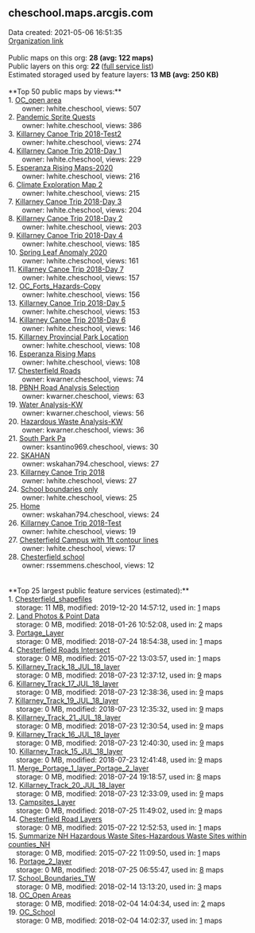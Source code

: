 <h2>cheschool.maps.arcgis.com</h2> Data created: 2021-05-06 16:51:35 <br /><a target='new' href='https://cheschool.maps.arcgis.com'>Organization link</a><br /><br />Public maps on this org: <b>28 (avg: 122 maps)</b><br />Public layers on this org: <b>22 </b>(<a target='new' href='https://services.arcgis.com/3La9lvlWtBvyHFsr/ArcGIS/rest/services'>full service list</a>)<br />Estimated storaged used by feature layers: <b>13 MB (avg: 250 KB)</b><br /><br />**Top 50 public maps by views:**<br />  1. <a target='new' href='https://www.arcgis.com/home/item.html?id=0c33182abf3d4489baf144ea27dd0988'>OC_open area</a> <br />  &nbsp;&nbsp;&nbsp;&nbsp; &nbsp;&nbsp;owner: lwhite.cheschool, views: 507<br />  2. <a target='new' href='https://www.arcgis.com/home/item.html?id=97ff3e35cc7f49e68aa457e077f37a6e'>Pandemic Sprite Quests</a> <br />  &nbsp;&nbsp;&nbsp;&nbsp; &nbsp;&nbsp;owner: lwhite.cheschool, views: 386<br />  3. <a target='new' href='https://www.arcgis.com/home/item.html?id=db19e09badf249f19334659b98c5d4a0'>Killarney Canoe Trip 2018-Test2</a> <br />  &nbsp;&nbsp;&nbsp;&nbsp; &nbsp;&nbsp;owner: lwhite.cheschool, views: 274<br />  4. <a target='new' href='https://www.arcgis.com/home/item.html?id=c5b2a076e7ee479da690343e55cad7fb'>Killarney Canoe Trip 2018-Day 1</a> <br />  &nbsp;&nbsp;&nbsp;&nbsp; &nbsp;&nbsp;owner: lwhite.cheschool, views: 229<br />  5. <a target='new' href='https://www.arcgis.com/home/item.html?id=93963e831b6749eab725e8bc5b55e542'>Esperanza Rising Maps-2020</a> <br />  &nbsp;&nbsp;&nbsp;&nbsp; &nbsp;&nbsp;owner: lwhite.cheschool, views: 216<br />  6. <a target='new' href='https://www.arcgis.com/home/item.html?id=990f39f58a50498ea9a7c22eced4007e'>Climate Exploration Map 2</a> <br />  &nbsp;&nbsp;&nbsp;&nbsp; &nbsp;&nbsp;owner: lwhite.cheschool, views: 215<br />  7. <a target='new' href='https://www.arcgis.com/home/item.html?id=74c98a75996f4cd1bcfbc813cff6c9f3'>Killarney Canoe Trip 2018-Day 3</a> <br />  &nbsp;&nbsp;&nbsp;&nbsp; &nbsp;&nbsp;owner: lwhite.cheschool, views: 204<br />  8. <a target='new' href='https://www.arcgis.com/home/item.html?id=8829ee17266e4be48686195614bfc973'>Killarney Canoe Trip 2018-Day 2</a> <br />  &nbsp;&nbsp;&nbsp;&nbsp; &nbsp;&nbsp;owner: lwhite.cheschool, views: 203<br />  9. <a target='new' href='https://www.arcgis.com/home/item.html?id=e18565f898204dc9b0192be15c03cb02'>Killarney Canoe Trip 2018-Day 4</a> <br />  &nbsp;&nbsp;&nbsp;&nbsp; &nbsp;&nbsp;owner: lwhite.cheschool, views: 185<br />  10. <a target='new' href='https://www.arcgis.com/home/item.html?id=6192641db07447e69e126fcaf7e0a43b'>Spring Leaf Anomaly 2020</a> <br />  &nbsp;&nbsp;&nbsp;&nbsp; &nbsp;&nbsp;owner: lwhite.cheschool, views: 161<br />  11. <a target='new' href='https://www.arcgis.com/home/item.html?id=61ba92f09f144526b08163154c91652f'>Killarney Canoe Trip 2018-Day 7</a> <br />  &nbsp;&nbsp;&nbsp;&nbsp; &nbsp;&nbsp;owner: lwhite.cheschool, views: 157<br />  12. <a target='new' href='https://www.arcgis.com/home/item.html?id=75bd51bfb06b493c865a08abeb1ec69b'>OC_Forts_Hazards-Copy</a> <br />  &nbsp;&nbsp;&nbsp;&nbsp; &nbsp;&nbsp;owner: lwhite.cheschool, views: 156<br />  13. <a target='new' href='https://www.arcgis.com/home/item.html?id=5741f87263eb47afb40fcb16d12d0e3b'>Killarney Canoe Trip 2018-Day 5</a> <br />  &nbsp;&nbsp;&nbsp;&nbsp; &nbsp;&nbsp;owner: lwhite.cheschool, views: 153<br />  14. <a target='new' href='https://www.arcgis.com/home/item.html?id=1e8eedf06e904485b104fbc17de47c00'>Killarney Canoe Trip 2018-Day 6</a> <br />  &nbsp;&nbsp;&nbsp;&nbsp; &nbsp;&nbsp;owner: lwhite.cheschool, views: 146<br />  15. <a target='new' href='https://www.arcgis.com/home/item.html?id=65c4693714eb4d00bf1ae4de0becc077'>Killarney Provincial Park Location</a> <br />  &nbsp;&nbsp;&nbsp;&nbsp; &nbsp;&nbsp;owner: lwhite.cheschool, views: 108<br />  16. <a target='new' href='https://www.arcgis.com/home/item.html?id=365d89cf59fc4ebbba5339ad07793b2b'>Esperanza Rising Maps</a> <br />  &nbsp;&nbsp;&nbsp;&nbsp; &nbsp;&nbsp;owner: lwhite.cheschool, views: 108<br />  17. <a target='new' href='https://www.arcgis.com/home/item.html?id=3cc6056f36e74061acbf9007e66a58fc'>Chesterfield Roads</a> <br />  &nbsp;&nbsp;&nbsp;&nbsp; &nbsp;&nbsp;owner: kwarner.cheschool, views: 74<br />  18. <a target='new' href='https://www.arcgis.com/home/item.html?id=fbe597e8492a43ed9c18a2adc6acd52e'>PBNH Road Analysis Selection</a> <br />  &nbsp;&nbsp;&nbsp;&nbsp; &nbsp;&nbsp;owner: kwarner.cheschool, views: 63<br />  19. <a target='new' href='https://www.arcgis.com/home/item.html?id=f80ad99b33e04316ae699097670797c5'>Water Analysis-KW</a> <br />  &nbsp;&nbsp;&nbsp;&nbsp; &nbsp;&nbsp;owner: kwarner.cheschool, views: 56<br />  20. <a target='new' href='https://www.arcgis.com/home/item.html?id=73e4065e5fb64462af4e112c3859be98'>Hazardous Waste Analysis-KW</a> <br />  &nbsp;&nbsp;&nbsp;&nbsp; &nbsp;&nbsp;owner: kwarner.cheschool, views: 36<br />  21. <a target='new' href='https://www.arcgis.com/home/item.html?id=14b2ae919b784226a43a3b84423c35e1'>South Park Pa</a> <br />  &nbsp;&nbsp;&nbsp;&nbsp; &nbsp;&nbsp;owner: ksantino969.cheschool, views: 30<br />  22. <a target='new' href='https://www.arcgis.com/home/item.html?id=21e34984f699458ba76d10d91c90ab78'>SKAHAN</a> <br />  &nbsp;&nbsp;&nbsp;&nbsp; &nbsp;&nbsp;owner: wskahan794.cheschool, views: 27<br />  23. <a target='new' href='https://www.arcgis.com/home/item.html?id=ae93171000aa412795dab3f1fe2f7fb3'>Killarney Canoe Trip 2018</a> <br />  &nbsp;&nbsp;&nbsp;&nbsp; &nbsp;&nbsp;owner: lwhite.cheschool, views: 27<br />  24. <a target='new' href='https://www.arcgis.com/home/item.html?id=db6260eeaccc4634886246220e70535d'>School boundaries only</a> <br />  &nbsp;&nbsp;&nbsp;&nbsp; &nbsp;&nbsp;owner: lwhite.cheschool, views: 25<br />  25. <a target='new' href='https://www.arcgis.com/home/item.html?id=8c08a5f19ffb493aa430caf6dce47ac9'>Home</a> <br />  &nbsp;&nbsp;&nbsp;&nbsp; &nbsp;&nbsp;owner: wskahan794.cheschool, views: 24<br />  26. <a target='new' href='https://www.arcgis.com/home/item.html?id=806844e21cc040c4a00ee4a2f4dfc075'>Killarney Canoe Trip 2018-Test</a> <br />  &nbsp;&nbsp;&nbsp;&nbsp; &nbsp;&nbsp;owner: lwhite.cheschool, views: 19<br />  27. <a target='new' href='https://www.arcgis.com/home/item.html?id=ec401d329e4a4c309de6184ce77c349b'>Chesterfield Campus with 1ft contour lines</a> <br />  &nbsp;&nbsp;&nbsp;&nbsp; &nbsp;&nbsp;owner: lwhite.cheschool, views: 17<br />  28. <a target='new' href='https://www.arcgis.com/home/item.html?id=8630c4b8523440aca2432bf10d61241d'>Chesterfield school</a> <br />  &nbsp;&nbsp;&nbsp;&nbsp; &nbsp;&nbsp;owner: rssemmens.cheschool, views: 12<br /><br /><br />**Top 25 largest public feature services (estimated):**<br /> 1. <a target='new' href='https://www.arcgis.com/home/item.html?id=e15577928b23444b96332c1fbded7218'>Chesterfield_shapefiles</a><br /> &nbsp;&nbsp;&nbsp;&nbsp;storage: 11 MB, modified: 2019-12-20 14:57:12,  used in: <a target='new' href='https://ed-ind-tb.s3-us-west-1.amazonaws.com/ADI/e15577928b23444b96332c1fbded7218.html'> 1</a> maps<br /> 2. <a target='new' href='https://www.arcgis.com/home/item.html?id=58db4e17e77c40efa3108a30e224fa08'>Land Photos & Point Data</a><br /> &nbsp;&nbsp;&nbsp;&nbsp;storage: 0 MB, modified: 2018-01-26 10:52:08,  used in: <a target='new' href='https://ed-ind-tb.s3-us-west-1.amazonaws.com/ADI/58db4e17e77c40efa3108a30e224fa08.html'> 2</a> maps<br /> 3. <a target='new' href='https://www.arcgis.com/home/item.html?id=83962e7f4fb54bb5a9b38bea3837ec35'>Portage_Layer</a><br /> &nbsp;&nbsp;&nbsp;&nbsp;storage: 0 MB, modified: 2018-07-24 18:54:38,  used in: <a target='new' href='https://ed-ind-tb.s3-us-west-1.amazonaws.com/ADI/83962e7f4fb54bb5a9b38bea3837ec35.html'> 1</a> maps<br /> 4. <a target='new' href='https://www.arcgis.com/home/item.html?id=691471f9b0c349f5920247d089fef4c1'>Chesterfield Roads Intersect</a><br /> &nbsp;&nbsp;&nbsp;&nbsp;storage: 0 MB, modified: 2015-07-22 13:03:57,  used in: <a target='new' href='https://ed-ind-tb.s3-us-west-1.amazonaws.com/ADI/691471f9b0c349f5920247d089fef4c1.html'> 1</a> maps<br /> 5. <a target='new' href='https://www.arcgis.com/home/item.html?id=779c3c2a193a4d08acfe02a4ce2b0ae4'>Killarney_Track_18_JUL_18_layer</a><br /> &nbsp;&nbsp;&nbsp;&nbsp;storage: 0 MB, modified: 2018-07-23 12:37:12,  used in: <a target='new' href='https://ed-ind-tb.s3-us-west-1.amazonaws.com/ADI/779c3c2a193a4d08acfe02a4ce2b0ae4.html'> 9</a> maps<br /> 6. <a target='new' href='https://www.arcgis.com/home/item.html?id=20d1c0efe94e4444a2f68ebdfa95841f'>Killarney_Track_17_JUL_18_layer</a><br /> &nbsp;&nbsp;&nbsp;&nbsp;storage: 0 MB, modified: 2018-07-23 12:38:36,  used in: <a target='new' href='https://ed-ind-tb.s3-us-west-1.amazonaws.com/ADI/20d1c0efe94e4444a2f68ebdfa95841f.html'> 9</a> maps<br /> 7. <a target='new' href='https://www.arcgis.com/home/item.html?id=e1b0209a2d1a400d920fa74ed23603e7'>Killarney_Track_19_JUL_18_layer</a><br /> &nbsp;&nbsp;&nbsp;&nbsp;storage: 0 MB, modified: 2018-07-23 12:35:32,  used in: <a target='new' href='https://ed-ind-tb.s3-us-west-1.amazonaws.com/ADI/e1b0209a2d1a400d920fa74ed23603e7.html'> 9</a> maps<br /> 8. <a target='new' href='https://www.arcgis.com/home/item.html?id=96b57d1011e1427fbfaa4d711557ef2a'>Killarney_Track_21_JUL_18_layer</a><br /> &nbsp;&nbsp;&nbsp;&nbsp;storage: 0 MB, modified: 2018-07-23 12:30:54,  used in: <a target='new' href='https://ed-ind-tb.s3-us-west-1.amazonaws.com/ADI/96b57d1011e1427fbfaa4d711557ef2a.html'> 9</a> maps<br /> 9. <a target='new' href='https://www.arcgis.com/home/item.html?id=088c69c8fc194d9ba20116f461f63583'>Killarney_Track_16_JUL_18_layer</a><br /> &nbsp;&nbsp;&nbsp;&nbsp;storage: 0 MB, modified: 2018-07-23 12:40:30,  used in: <a target='new' href='https://ed-ind-tb.s3-us-west-1.amazonaws.com/ADI/088c69c8fc194d9ba20116f461f63583.html'> 9</a> maps<br /> 10. <a target='new' href='https://www.arcgis.com/home/item.html?id=c28e2eb60cc0453088eb60ed1d4f12c5'>Killarney_Track_15_JUL_18_layer</a><br /> &nbsp;&nbsp;&nbsp;&nbsp;storage: 0 MB, modified: 2018-07-23 12:41:48,  used in: <a target='new' href='https://ed-ind-tb.s3-us-west-1.amazonaws.com/ADI/c28e2eb60cc0453088eb60ed1d4f12c5.html'> 9</a> maps<br /> 11. <a target='new' href='https://www.arcgis.com/home/item.html?id=6887a35bc46647298cd629c519ae7586'>Merge_Portage_1_layer_Portage_2_layer</a><br /> &nbsp;&nbsp;&nbsp;&nbsp;storage: 0 MB, modified: 2018-07-24 19:18:57,  used in: <a target='new' href='https://ed-ind-tb.s3-us-west-1.amazonaws.com/ADI/6887a35bc46647298cd629c519ae7586.html'> 8</a> maps<br /> 12. <a target='new' href='https://www.arcgis.com/home/item.html?id=858ea04002a84f0cbe7eeb221df7023f'>Killarney_Track_20_JUL_18_layer</a><br /> &nbsp;&nbsp;&nbsp;&nbsp;storage: 0 MB, modified: 2018-07-23 12:33:09,  used in: <a target='new' href='https://ed-ind-tb.s3-us-west-1.amazonaws.com/ADI/858ea04002a84f0cbe7eeb221df7023f.html'> 9</a> maps<br /> 13. <a target='new' href='https://www.arcgis.com/home/item.html?id=e1abcdd1274947da834cac39461cc2cd'>Campsites_Layer</a><br /> &nbsp;&nbsp;&nbsp;&nbsp;storage: 0 MB, modified: 2018-07-25 11:49:02,  used in: <a target='new' href='https://ed-ind-tb.s3-us-west-1.amazonaws.com/ADI/e1abcdd1274947da834cac39461cc2cd.html'> 9</a> maps<br /> 14. <a target='new' href='https://www.arcgis.com/home/item.html?id=3a128927b02d43a1b63fc9ee299f2741'>Chesterfield Road Layers</a><br /> &nbsp;&nbsp;&nbsp;&nbsp;storage: 0 MB, modified: 2015-07-22 12:52:53,  used in: <a target='new' href='https://ed-ind-tb.s3-us-west-1.amazonaws.com/ADI/3a128927b02d43a1b63fc9ee299f2741.html'> 1</a> maps<br /> 15. <a target='new' href='https://www.arcgis.com/home/item.html?id=fefddc1306ca48b1a2898a3ae8959a4c'>Summarize NH Hazardous Waste Sites-Hazardous Waste Sites within counties_NH</a><br /> &nbsp;&nbsp;&nbsp;&nbsp;storage: 0 MB, modified: 2015-07-22 11:09:50,  used in: <a target='new' href='https://ed-ind-tb.s3-us-west-1.amazonaws.com/ADI/fefddc1306ca48b1a2898a3ae8959a4c.html'> 1</a> maps<br /> 16. <a target='new' href='https://www.arcgis.com/home/item.html?id=257b3eb5603445c89abb4e55ef6d73cf'>Portage_2_layer</a><br /> &nbsp;&nbsp;&nbsp;&nbsp;storage: 0 MB, modified: 2018-07-25 06:55:47,  used in: <a target='new' href='https://ed-ind-tb.s3-us-west-1.amazonaws.com/ADI/257b3eb5603445c89abb4e55ef6d73cf.html'> 8</a> maps<br /> 17. <a target='new' href='https://www.arcgis.com/home/item.html?id=35334cb5b3224c62bf6573cfb9c29651'>School_Boundaries_TW</a><br /> &nbsp;&nbsp;&nbsp;&nbsp;storage: 0 MB, modified: 2018-02-14 13:13:20,  used in: <a target='new' href='https://ed-ind-tb.s3-us-west-1.amazonaws.com/ADI/35334cb5b3224c62bf6573cfb9c29651.html'> 3</a> maps<br /> 18. <a target='new' href='https://www.arcgis.com/home/item.html?id=971b6332804147eb808f25709a45f4fc'>OC_Open Areas</a><br /> &nbsp;&nbsp;&nbsp;&nbsp;storage: 0 MB, modified: 2018-02-04 14:04:34,  used in: <a target='new' href='https://ed-ind-tb.s3-us-west-1.amazonaws.com/ADI/971b6332804147eb808f25709a45f4fc.html'> 2</a> maps<br /> 19. <a target='new' href='https://www.arcgis.com/home/item.html?id=060dceb642c74fe2bb4fdaf1a067034b'>OC_School</a><br /> &nbsp;&nbsp;&nbsp;&nbsp;storage: 0 MB, modified: 2018-02-04 14:02:37,  used in: <a target='new' href='https://ed-ind-tb.s3-us-west-1.amazonaws.com/ADI/060dceb642c74fe2bb4fdaf1a067034b.html'> 1</a> maps<br />